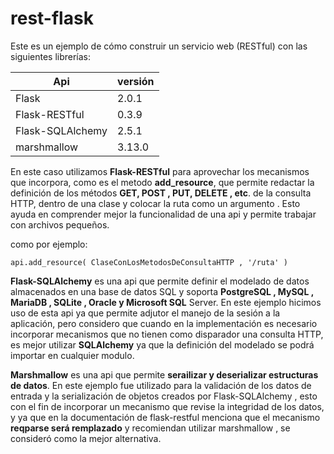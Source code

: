 # rest-flask
Este es un ejemplo de cómo construir un servicio web (RESTful) con las siguientes librerías:

|Api | versión |
|----------------------------|-----------------|
| Flask  | 2.0.1 |
| Flask-RESTful |  0.3.9  |
| Flask-SQLAlchemy  | 2.5.1 |
| marshmallow | 3.13.0 |


En este caso utilizamos **Flask-RESTful** para aprovechar los mecanismos que incorpora, como es el metodo **add_resource**, 
que permite redactar la definición de los métodos **GET, POST , PUT, DELETE , etc**. de la consulta HTTP, 
dentro de una clase y colocar la ruta como un argumento . Esto ayuda en comprender mejor la 
funcionalidad de una api y permite trabajar con archivos pequeños.

como por ejemplo:
```
api.add_resource( ClaseConLosMetodosDeConsultaHTTP , '/ruta' )
```

**Flask-SQLAlchemy**  es una api que permite definir el modelado de datos almacenados en una base de datos SQL 
y soporta **PostgreSQL , MySQL , MariaDB , SQLite , Oracle y Microsoft SQL** Server. En este ejemplo hicimos 
uso de esta api ya que permite adjutor el manejo de la sesión a la aplicación, pero considero que cuando en 
la implementación es necesario incorporar mecanismos que no tienen como disparador una consulta HTTP, es mejor
utilizar **SQLAlchemy**  ya que la definición del modelado se podrá importar en cualquier modulo.  

**Marshmallow** es una api que permite **serailizar y deserializar estructuras de datos**. En este ejemplo 
fue utilizado para la validación de los datos de entrada y la serialización  de objetos  creados por 
Flask-SQLAlchemy , esto con el fin de incorporar un mecanismo que revise la integridad de los datos, y 
ya que en la documentación de flask-restful menciona que el mecanismo **reqparse será remplazado** y 
recomiendan utilizar marshmallow , se consideró como la mejor alternativa. 
